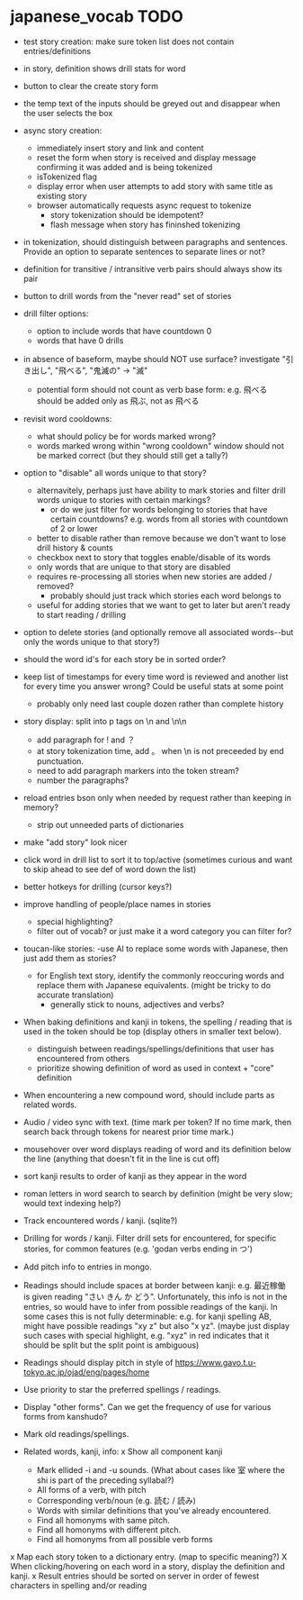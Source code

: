 # japanese_vocab TODO

- test story creation: make sure token list does not contain entries/definitions

- in story, definition shows drill stats for word

- button to clear the create story form
- the temp text of the inputs should be greyed out and disappear when the user selects the box
- async story creation:
    - immediately insert story and link and content
    - reset the form when story is received and display message confirming it was added and is being tokenized
    - isTokenized flag
    - display error when user attempts to add story with same title as existing story
    - browser automatically requests async request to tokenize
        - story tokenization should be idempotent?
        - flash message when story has fininshed tokenizing

- in tokenization, should distinguish between paragraphs and sentences. Provide an option to separate sentences to separate lines or not?

- definition for transitive / intransitive verb pairs should always show its pair

- button to drill words from the "never read" set of stories

- drill filter options:
    - option to include words that have countdown 0
    - words that have 0 drills

- in absence of baseform, maybe should NOT use surface? investigate "引き出し", "飛べる", "鬼滅の" -> "滅"
    - potential form should not count as verb base form: e.g. 飛べる should be added only as 飛ぶ, not as 飛べる

- revisit word cooldowns:
    - what should policy be for words marked wrong?
    - words marked wrong within "wrong cooldown"  window should not be marked correct (but they should still get a tally?)

- option to "disable" all words unique to that story?
    - alternavitely, perhaps just have ability to mark stories and filter drill words unique to stories with certain markings?
        - or do we just filter for words belonging to stories that have certain countdowns? e.g. words from all stories with countdown of 2 or lower
    - better to disable rather than remove because we don't want to lose drill history & counts
    - checkbox next to story that toggles enable/disable of its words
    - only words that are unique to that story are disabled
    - requires re-processing all stories when new stories are added / removed?
        - probably should just track which stories each word belongs to
    - useful for adding stories that we want to get to later but aren't ready to start reading / drilling
    
- option to delete stories (and optionally remove all associated words--but only the words unique to that story?)
- should the word id's for each story be in sorted order?

- keep list of timestamps for every time word is reviewed and another list for every time you answer wrong? Could be useful stats at some point
    - probably only need last couple dozen rather than complete history

- story display: split into p tags on \n and \n\n
    - add paragraph for ! and ？
    - at story tokenization time, add 。 when \n is not preceeded by end punctuation.
    - need to add paragraph markers into the token stream?
    - number the paragraphs?

- reload entries bson only when needed by request rather than keeping in memory?
    - strip out unneeded parts of dictionaries
- make "add story" look nicer
- click word in drill list to sort it to top/active (sometimes curious and want to skip ahead to see def of word down the list)
- better hotkeys for drilling (cursor keys?)

- improve handling of people/place names in stories
    - special highlighting?
    - filter out of vocab? or just make it a word category you can filter for?

- toucan-like stories:
    -use AI to replace some words with Japanese, then just add them as stories?
    - for English text story, identify the commonly reoccuring words and replace them with Japanese equivalents. (might be tricky to do accurate translation)
        - generally stick to nouns, adjectives and verbs?

- When baking definitions and kanji in tokens, the spelling / reading that is used in the token should be top (display others in smaller text below).
    - distinguish between readings/spellings/definitions that user has encountered from others
    - prioritize showing definition of word as used in context + "core" definition

- When encountering a new compound word, should include parts as related words.
- Audio / video sync with text. (time mark per token? If no time mark, then search back through tokens for nearest prior time mark.)
- mousehover over word displays reading of word and its definition below the line (anything that doesn't fit in the line is cut off)

- sort kanji results to order of kanji as they appear in the word
- roman letters in word search to search by definition (might be very slow; would text indexing help?)

- Track encountered words / kanji. (sqlite?)
- Drilling for words / kanji. Filter drill sets for encountered, for specific stories, for common features (e.g. 'godan verbs ending in つ')

- Add pitch info to entries in mongo.
- Readings should include spaces at border between kanji: e.g. 最近稼働 is given reading "さい きん か どう". Unfortunately, this info is not in the entries, so would have to infer from possible readings of the kanji. In some cases this is not fully determinable: e.g. for kanji spelling AB, might have possible readings "xy z" but also "x yz". (maybe just display such cases with special highlight, e.g. "xyz" in red indicates that it should be split but the split point is ambiguous)
- Readings should display pitch in style of https://www.gavo.t.u-tokyo.ac.jp/ojad/eng/pages/home
- Use priority to star the preferred spellings / readings.
- Display "other forms". Can we get the frequency of use for various forms from kanshudo?
- Mark old readings/spellings.
- Related words, kanji, info:
    x Show all component kanji
    - Mark ellided -i and -u sounds. (What about cases like 室 where the shi is part of the preceding syllabal?)
    - All forms of a verb, with pitch
    - Corresponding verb/noun (e.g. 読む / 読み)
    - Words with similar definitions that you've already encountered.
    - Find all homonyms with same pitch.
    - Find all homonyms with different pitch.
    - Find all homonyms from all possible verb forms


x Map each story token to a dictionary entry. (map to specific meaning?)
X When clicking/hovering on each word in a story, display the definition and kanji.
x Result entries should be sorted on server in order of fewest characters in spelling and/or reading